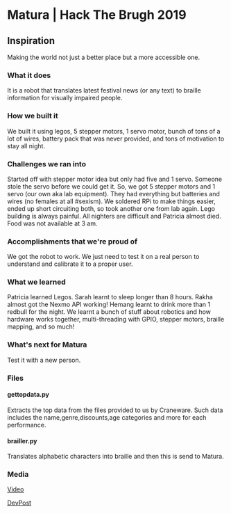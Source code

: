# Matura | Hack The Brugh 2019


## Inspiration
Making the world not just a better place but a more accessible one.
### What it does
It is a robot that translates latest festival news (or any text) to braille information for visually impaired people.
### How we built it
We built it using legos, 5 stepper motors, 1 servo motor, bunch of tons of a lot of wires, battery pack that was never provided, and tons of motivation to stay all night.
### Challenges we ran into
Started off with stepper motor idea but only had five and 1 servo. Someone stole the servo before we could get it. So, we got 5 stepper motors and 1 servo (our own aka lab equipment). They had everything but batteries and wires (no females at all #sexism). We soldered RPi to make things easier, ended up short circuiting both, so took another one from lab again. Lego building is always painful. All nighters are difficult and Patricia almost died. Food was not available at 3 am.
### Accomplishments that we're proud of
We got the robot to work. We just need to test it on a real person to understand and calibrate it to a proper user.
### What we learned
Patricia learned Legos. Sarah learnt to sleep longer than 8 hours. Rakha almost got the Nexmo API working! Hemang learnt to drink more than 1 redbull for the night. We learnt a bunch of stuff about robotics and how hardware works together, multi-threading with GPIO, stepper motors, braille mapping, and so much!
### What's next for Matura
Test it with a new person.
### Files
#### gettopdata.py
Extracts the top data from the files provided to us by Craneware.
Such data includes the name,genre,discounts,age categories and more for each performance.
#### brailler.py
Translates alphabetic characters into braille and then this is send to Matura.
### Media
[Video](https://youtu.be/58Itr6yStxA) 

[DevPost](https://devpost.com/software/matura)
